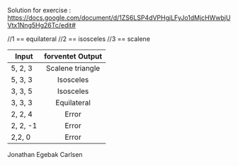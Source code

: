 Solution for exercise : https://docs.google.com/document/d/1ZS6LSP4dVPHgjLFyJo1dMjcHWwbjUVtx1Nng5Hg26Tc/edit#

 //1 == equilateral 
 //2 == isosceles 
  //3 == scalene

| Input                 | forventet Output           |
| -------------         |:-------------:   |
|   5, 2, 3            | Scalene triangle  |
|   5, 3, 3              | Isosceles        |
|   3, 3, 5              | Isosceles        |
|   3, 3, 3              | Equilateral      |
|   2, 2, 4             | Error            |
|   2, 2, -1            | Error            |
|   2,2, 0             | Error            |

Jonathan Egebak Carlsen
